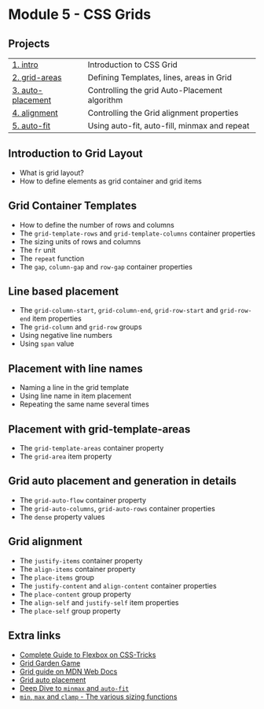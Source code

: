 # Module 5 - CSS Grids
## Projects
|     |     |
| --- | --- |
| [1. intro](./projects/01.%20intro/) | Introduction to CSS Grid | 
| [2. grid-areas](./projects/02.%20grid-areas/) | Defining Templates, lines, areas in Grid |
| [3. auto-placement](./projects/03.%20auto-placement/) | Controlling the grid Auto-Placement algorithm | 
| [4. alignment](./projects/04.%20alignment/) | Controlling the Grid alignment properties |
| [5. auto-fit](./projects/05.%20auto-fit/) | Using auto-fit, auto-fill, minmax and repeat |


## Introduction to Grid Layout
* What is grid layout?
* How to define elements as grid container and grid items

## Grid Container Templates
* How to define the number of rows and columns
* The `grid-template-rows` and `grid-template-columns` container properties
* The sizing units of rows and columns
* The `fr` unit
* The `repeat` function
* The `gap`, `column-gap` and `row-gap` container properties

## Line based placement
* The `grid-column-start`, `grid-column-end`, `grid-row-start` and `grid-row-end` item properties
* The `grid-column` and `grid-row` groups
* Using negative line numbers
* Using `span` value
  
## Placement with line names
* Naming a line in the grid template
* Using line name in item placement
* Repeating the same name several times

## Placement with grid-template-areas
* The `grid-template-areas` container property
* The `grid-area` item property

## Grid auto placement and generation in details
* The `grid-auto-flow` container property
* The `grid-auto-columns`, `grid-auto-rows` container properties
* The `dense` property values

## Grid alignment
* The `justify-items` container property
* The `align-items` container property
* The `place-items` group
* The `justify-content` and `align-content` container properties
* The `place-content` group property
* The `align-self` and `justify-self` item properties
* The `place-self` group property


## Extra links
* [Complete Guide to Flexbox on CSS-Tricks](https://css-tricks.com/snippets/css/complete-guide-grid/)
* [Grid Garden Game](https://cssgridgarden.com/)
* [Grid guide on MDN Web Docs](https://developer.mozilla.org/en-US/docs/Learn/CSS/CSS_layout/Grids)
* [Grid auto placement](https://developer.mozilla.org/en-US/docs/Web/CSS/CSS_Grid_Layout/Auto-placement_in_CSS_Grid_Layout)
* [Deep Dive to `minmax` and `auto-fit`](https://ishadeed.com/article/css-grid-minmax/)
* [`min`, `max` and `clamp` - The various sizing functions](https://web.dev/min-max-clamp/)
